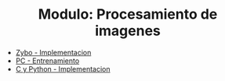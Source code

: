 <h1 align="center"> Modulo: Procesamiento de imagenes </h1> 


* [Zybo - Implementacion](https://github.com/Fuschetto97/Tesis/tree/main/pImagen/Petalinux_Projects)
* [PC - Entrenamiento](https://github.com/Fuschetto97/Tesis/tree/main/pImagen/SqueezeDetTraining)
* [C y Python - Implementacion](https://github.com/Fuschetto97/Tesis/tree/main/pImagen/SqueezeDetFromScratch)
